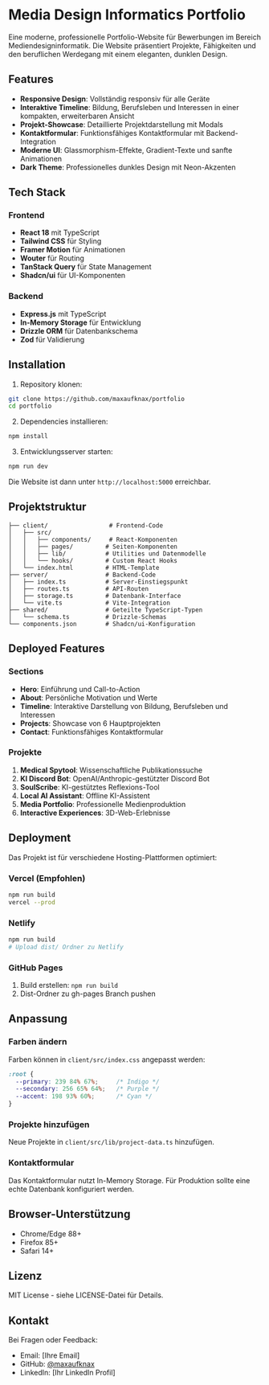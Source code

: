 # Media Design Informatics Portfolio

Eine moderne, professionelle Portfolio-Website für Bewerbungen im Bereich Mediendesigninformatik. Die Website präsentiert Projekte, Fähigkeiten und den beruflichen Werdegang mit einem eleganten, dunklen Design.

## Features

- **Responsive Design**: Vollständig responsiv für alle Geräte
- **Interaktive Timeline**: Bildung, Berufsleben und Interessen in einer kompakten, erweiterbaren Ansicht
- **Projekt-Showcase**: Detaillierte Projektdarstellung mit Modals
- **Kontaktformular**: Funktionsfähiges Kontaktformular mit Backend-Integration
- **Moderne UI**: Glassmorphism-Effekte, Gradient-Texte und sanfte Animationen
- **Dark Theme**: Professionelles dunkles Design mit Neon-Akzenten

## Tech Stack

### Frontend
- **React 18** mit TypeScript
- **Tailwind CSS** für Styling
- **Framer Motion** für Animationen
- **Wouter** für Routing
- **TanStack Query** für State Management
- **Shadcn/ui** für UI-Komponenten

### Backend
- **Express.js** mit TypeScript
- **In-Memory Storage** für Entwicklung
- **Drizzle ORM** für Datenbankschema
- **Zod** für Validierung

## Installation

1. Repository klonen:
```bash
git clone https://github.com/maxaufknax/portfolio
cd portfolio
```

2. Dependencies installieren:
```bash
npm install
```

3. Entwicklungsserver starten:
```bash
npm run dev
```

Die Website ist dann unter `http://localhost:5000` erreichbar.

## Projektstruktur

```
├── client/                 # Frontend-Code
│   ├── src/
│   │   ├── components/     # React-Komponenten
│   │   ├── pages/         # Seiten-Komponenten
│   │   ├── lib/           # Utilities und Datenmodelle
│   │   └── hooks/         # Custom React Hooks
│   └── index.html         # HTML-Template
├── server/                # Backend-Code
│   ├── index.ts           # Server-Einstiegspunkt
│   ├── routes.ts          # API-Routen
│   ├── storage.ts         # Datenbank-Interface
│   └── vite.ts            # Vite-Integration
├── shared/                # Geteilte TypeScript-Typen
│   └── schema.ts          # Drizzle-Schemas
└── components.json        # Shadcn/ui-Konfiguration
```

## Deployed Features

### Sections
- **Hero**: Einführung und Call-to-Action
- **About**: Persönliche Motivation und Werte
- **Timeline**: Interaktive Darstellung von Bildung, Berufsleben und Interessen
- **Projects**: Showcase von 6 Hauptprojekten
- **Contact**: Funktionsfähiges Kontaktformular

### Projekte
1. **Medical Spytool**: Wissenschaftliche Publikationssuche
2. **KI Discord Bot**: OpenAI/Anthropic-gestützter Discord Bot
3. **SoulScribe**: KI-gestütztes Reflexions-Tool
4. **Local AI Assistant**: Offline KI-Assistent
5. **Media Portfolio**: Professionelle Medienproduktion
6. **Interactive Experiences**: 3D-Web-Erlebnisse

## Deployment

Das Projekt ist für verschiedene Hosting-Plattformen optimiert:

### Vercel (Empfohlen)
```bash
npm run build
vercel --prod
```

### Netlify
```bash
npm run build
# Upload dist/ Ordner zu Netlify
```

### GitHub Pages
1. Build erstellen: `npm run build`
2. Dist-Ordner zu gh-pages Branch pushen

## Anpassung

### Farben ändern
Farben können in `client/src/index.css` angepasst werden:
```css
:root {
  --primary: 239 84% 67%;     /* Indigo */
  --secondary: 256 65% 64%;   /* Purple */
  --accent: 198 93% 60%;      /* Cyan */
}
```

### Projekte hinzufügen
Neue Projekte in `client/src/lib/project-data.ts` hinzufügen.

### Kontaktformular
Das Kontaktformular nutzt In-Memory Storage. Für Produktion sollte eine echte Datenbank konfiguriert werden.

## Browser-Unterstützung

- Chrome/Edge 88+
- Firefox 85+
- Safari 14+

## Lizenz

MIT License - siehe LICENSE-Datei für Details.

## Kontakt

Bei Fragen oder Feedback:
- Email: [Ihre Email]
- GitHub: [@maxaufknax](https://github.com/maxaufknax)
- LinkedIn: [Ihr LinkedIn Profil]